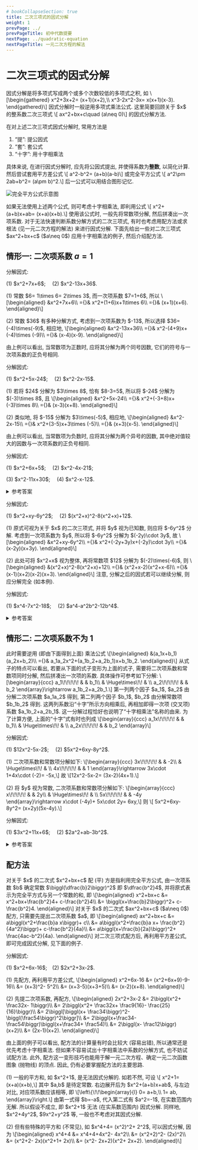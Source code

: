 ```yaml
---
# bookCollapseSection: true
title: 二次三项式的因式分解
weight: 1
prevPage: ../
prevPageTitle: 初中代数提要
nextPage: ../quadratic-equation
nextPageTitle: 一元二次方程的解法
---
```


# 二次三项式的因式分解

<p>
因式分解是将多项式写成两个或多个次数较低的多项式之积, 如 \[\begin{gathered}
    x^2+3x+2= (x+1)(x+2),\\
    x^3-2x^2-3x= x(x+1)(x-3).
\end{gathered}\] 
因式分解时一般逆用多项式乘法公式. 这里简要回顾关于 $x$ 的整系数二次三项式 \[
    ax^2+bx+c\quad (a\neq 0)\]
的因式分解方法.
</p>

在对上述二次三项式因式分解时, 常用方法是

1. “提”: 提公因式
2. “套”: 套公式
3. “十字”: 用十字相乘法

<p>
具体来说, 在进行因式分解时, 应先将公因式提出, 并使得系数为<strong>整数</strong>, 以简化计算. 然后尝试套用平方差公式 \[
    a^2-b^2= (a+b)(a-b)\]
或完全平方公式 \[
    a^2\pm 2ab+b^2= (a\pm b)^2.\]
后一公式可以用结合图形记忆.

![完全平方公式示意图](/figs/2022/2022-08/2022-0806-1050.svg)
</p>

<p>
如果无法使用上述两个公式, 则可考虑十字相乘法, 即利用公式 \[
    x^2+(a+b)x+ab= (x+a)(x+b).\]
使用该公式时, 一般先将常数项分解, 然后拼凑出一次项系数. 对于无法快速判断系数分解方式的二次三项式, 有时也考虑用配方法或求根法 (见一元二次方程的解法) 来进行因式分解. 下面先给出一些对二次三项式 $ax^2+bx+c$ ($a\neq 0$) 应用十字相乘法的例子, 然后介绍配方法. 
</p>

## 情形一: 二次项系数 $a=1$

<myexample>
    <p>分解因式:
    </p>
    <p>(1) $x^2+7x+6$;&emsp;
    (2) $x^2-13x+36$.
    </p>
</myexample>

<mysolution>
    <p>(1) 常数 $6= 1\times 6= 2\times 3$, 而一次项系数 $7=1+6$, 所以 \[\begin{aligned}
        &x^2+7x+6\\
        ={}& x^2+(1+6)x+1\times 6\\
        ={}& (x+1)(x+6).
    \end{aligned}\]
    </p>
    <p>(2) 常数 $36$ 有多种分解方式, 考虑到一次项系数为 $-13$, 所以选择 $36=(-4)\times(-9)$, 相应地, \[\begin{aligned}
        &x^2-13x+36\\
        ={}& x^2-(4+9)x+(-4)\times (-9)\\
        ={}& (x-4)(x-9).
    \end{aligned}\]</p>
</mysolution>

由上例可以看出, 当常数项为正数时, 应将其分解为两个同号因数, 它们的符号与一次项系数的正负号相同.

<myexample>
    <p>分解因式:
    </p>
    <p>(1) $x^2+5x-24$;&emsp;
    (2) $x^2-2x-15$.</p>
</myexample>

<mysolution>
    <p>(1) 若将 $24$ 分解为 $3\times 8$, 恰有 $8-3=5$, 所以将 $-24$ 分解为 $(-3)\times 8$, 且 \[\begin{aligned}
        &x^2+5x-24\\
        ={}& x^2+(-3+8)x+(-3)\times 8\\
        ={}& (x-3)(x+8).
    \end{aligned}\]</p>
    <p>(2) 类似地, 将 $-15$ 分解为 $3\times(-5)$, 相应地, \[\begin{aligned}
        &x^2-2x-15\\
        ={}& x^2+(3-5)x+3\times (-5)\\
        ={}& (x+3)(x-5).
    \end{aligned}\]</p>
</mysolution>

由上例可以看出, 当常数项为负数时, 应将其分解为两个异号的因数, 其中绝对值较大的因数与一次项系数的正负号相同.

<myexercise>
    <p>分解因式:
    </p>
    <p>(1) $x^2+6x+5$;&emsp;
    (2) $x^2-4x-21$;
    </p>
    <p>(3) $x^2-11x+30$;&emsp;
    (4) $x^2-x-12$.</p>
</myexercise>

<details><summary>参考答案</summary>
    <p>(1) $(x+1)(x+5)$;&emsp; (2) $(x+3)(x-7)$;
    </p>
    <p>(3) $(x-5)(x-6)$;&emsp; (4) $(x+3)(x-4)$.</p>
</details>

<myexample>
    <p>分解因式:</p>
    <p>(1) $x^2+xy-6y^2$;&emsp;
    (2) $(x^2+x)^2-8(x^2+x)+12$.</p>
</myexample>

<mysolution>
    <p>(1) 原式可视为关于 $x$ 的二次三项式, 并将 $y$ 视为已知数, 则应将 $-6y^2$ 分解. 考虑到一次项系数为 $y$, 所以将 $-6y^2$ 分解为 $(-2y)\cdot 3y$, 故 \[\begin{aligned}
        &x^2+xy-6y^2\\
        ={}& x^2+(-2y+3y)x+(-2y)\cdot 3y\\
        ={}& (x-2y)(x+3y).
    \end{aligned}\]</p>
    <p>(2) 此处可将 $x^2+x$ 视为整体, 再将常数项 $12$ 分解为 $(-2)\times(-6)$, 则 \[\begin{aligned}
        &(x^2+x)^2-8(x^2+x)+12\\
        ={}& (x^2+x-2)(x^2+x-6)\\
        ={}& (x-1)(x+2)(x-2)(x+3).
    \end{aligned}\]
    注意, 分解之后的因式若可以继续分解, 则应分解完全 (如本例).</p>
</mysolution>

<myexercise>
    <p>分解因式:</p>
    <p>(1) $x^4-7x^2-18$;&emsp;
    (2) $a^4-a^2b^2-12b^4$.</p>
</myexercise>

<details><summary>参考答案</summary>
    <p>(1) $(x^2+2)(x+3)(x-3)$;</p>
    <p>(2) $(a^2+3b^2)(a+2b)(a-2b)$.</p>
</details>

## 情形二: 二次项系数不为 $1$

<p>此时需要逆用 (即由下面得到上面) 乘法公式 \[\begin{aligned}
    &(a_1x+b_1)(a_2x+b_2)\\
    ={}& a_1a_2x^2+(a_1b_2+a_2b_1)x+b_1b_2.
\end{aligned}\]
从式子的特点可以看出, 若要从下面的式子变形为上面的式子, 需要将二次项系数和常数项同时分解, 然后拼凑出一次项的系数. 具体操作可参考如下分解: \[\begin{array}{ccc}
    a_1\!\!\!\!\!  & & b_1\\
       & \Huge\times\!\! & \\
    a_2\!\!\!\!\! & & b_2
    \end{array}\rightarrow a_1b_2+a_2b_1.\]
第一列两个因子 $a_1$, $a_2$ 由分解二次项系数 $a_1a_2$ 得到, 第二列两个因子 $b_1$, $b_2$ 由分解常数项 $b_1b_2$ 得到. 这两列系数沿“十字”所示方向相乘后, 再相加即得一次项 (交叉项) 系数 $a_1b_2+a_2b_1$. 这一分解过程恰好也说明了“十字相乘法”名称的由来. 为了计算方便, 上面的“十字”式有时也列成 \[\begin{array}{ccc}
    a_1x\!\!\!\!\! & & b_1\\
      & \Huge\times\!\! & \\
    a_2x\!\!\!\!\! & & b_2
    \end{array}\]</p>

<myexample>
    <p>分解因式:</p>
    <p>(1) $12x^2-5x-2$;&emsp;
    (2) $5x^2+6xy-8y^2$.</p>
</myexample>

<mysolution>
    <p>(1) 二次项系数和常数项分解如下: \[\begin{array}{ccc}
        3x\!\!\!\!\! & & -2\\
      & \Huge\times\!\! & \\
        4x\!\!\!\!\! & & 1
    \end{array}\rightarrow 3x\cdot 1+4x\cdot (-2)= -5x,\] 故 \[12x^2-5x-2= (3x-2)(4x+1).\]</p>
    <p>(2) 将 $y$ 视为常数, 二次项系数和常数项分解如下: \[\begin{array}{ccc}
        x\!\!\!\!\! & & 2y\\
      & \Huge\times\!\! & \\
        5x\!\!\!\!\! & & -4y
        \end{array}\rightarrow x\cdot (-4y)+ 5x\cdot 2y= 6xy,\] 则 \[
        5x^2+6xy-8y^2= (x+2y)(5x-4y).\]</p>
</mysolution>

<myexercise>
    <p>分解因式:</p>
    <p>(1) $3x^2+11x+6$;&emsp;
    (2) $2a^2+ab-3b^2$.</p>
</myexercise>

<details><summary>参考答案</summary>
    <p>(1) $(3x+2)(x+3)$;&emsp;
    (2) $(2a-3b)(a+2b)$.</p>
</details>

## 配方法

<p id="配方法">对关于 $x$ 的二次式 $x^2+bx+c$ 配 (平) 方是指利用完全平方公式, 由一次项系数 $b$ 确定常数 $\biggl(\dfrac{b}2\biggr)^2$ 即 $\dfrac{b^2}4$, 并将原式表示为完全平方式与另一个常数的和, 即 \[\begin{aligned}
        x^2+bx+c
        &= x^2+bx+\frac{b^2}4+ c-\frac{b^2}4\\
        &= \biggl(x+\frac{b}2\biggr)^2+ c-\frac{b^2}4.
    \end{aligned}\]
对关于 $x$ 的二次式 $ax^2+bx+c$ ($a\neq 0$) 配方, 只需要先提出二次项系数 $a$, 即 \[\begin{aligned}
        ax^2+bx+c
        &= a\biggl(x^2+\frac{b}a x\biggr)+ c\\
        &= a\biggl(x^2+\frac{b}a x+ \frac{b^2}{4a^2}\biggr)+ c-\frac{b^2}{4a}\\
        &= a\biggl(x+\frac{b}{2a}\biggr)^2+ \frac{4ac-b^2}{4a}.
    \end{aligned}\]
对二次三项式配方后, 再利用平方差公式, 即可完成因式分解, 见下面的例子.</p>

<myexample>
    <p>分解因式:</p>
    <p>(1) $x^2+6x-16$;&emsp;(2) $2x^2+3x-2$.</p>
</myexample>

<mysolution>
    <p>(1) 先配方, 再利用平方差公式, \[\begin{aligned}
        x^2+6x-16
        &= (x^2+6x+9)-9-16\\
        &= (x+3)^2- 5^2\\
        &= (x+3-5)(x+3+5)\\
        &= (x-2)(x+8).
    \end{aligned}\]</p>
    <p>(2) 先提二次项系数, 再配方, \[\begin{aligned}
        2x^2+3x-2
        &= 2\biggl(x^2+ \frac32x- 1\biggr)\\
        &= 2\biggl(x^2+ \frac32x+ \frac9{16}- \frac{25}{16}\biggr)\\
        &= 2\biggl[\biggl(x+ \frac34\biggr)^2- \biggl(\frac54\biggr)^2\biggr]\\
        &= 2\biggl(x+\frac34- \frac54\biggr)\biggl(x+\frac34+ \frac54)\\
        &= 2\biggl(x- \frac12\biggr)(x+2)\\
        &= (2x-1)(x+2).
    \end{aligned}\]</p>
</mysolution>

由上面的例子可以看出, 配方法的计算量有时会比较大 (容易出错), 所以通常还是优先考虑十字相乘法. 但如果不容易试出十字相乘法中系数的分解方式, 也不妨试试配方法. 此外, 配方这一变形技巧也能用于解一元二次方程、确定一元二次函数图象 (抛物线) 的顶点. 因此, 仍有必要掌握配方法的主要思路.

<myremark>
    <p>(1) 一般的平方和, 如 $x^2+1$, 是无法因式分解的. 如若不然, 可设 \[
        x^2+1= (x+a)(x+b),\] 
    其中 $a,b$ 是待定常数. 右边展开后为 $x^2+(a+b)x+ab$, 与左边对比, 对应项系数应该相等, 即 \[\left\{\!\!\begin{array}{l}
        0= a+b,\\
        1= ab,
    \end{array}\right.\] 
    由第一式得 $b=-a$, 代入第二式有 $a^2=-1$, 在实数范围内无解. 所以假设不成立, 即 $x^2+1$ 无法 (在实系数范围内) 因式分解. 同样地, $x^2+4y^2$, $9x^2+y^2$ 等, 一般也不考虑对其因式分解.
    </p>
    <p>(2) 但有些特殊的平方和 (不常见), 如 $x^4+4= (x^2)^2+ 2^2$, 可以因式分解, 因为 \[\begin{aligned}
        x^4+4
        &= x^4+4+4x^2- 4x^2\\
        &= (x^2+2)^2- (2x)^2\\
        &= (x^2+2- 2x)(x^2+1+ 2x)\\
        &= (x^2- 2x+2)(x^2+ 2x+2).
    \end{aligned}\]</p>
</myremark>
